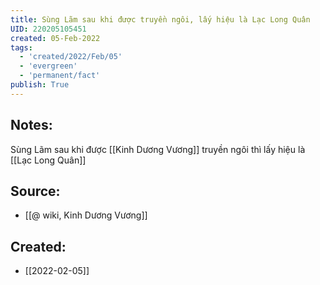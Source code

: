 ```yaml
---
title: Sùng Lãm sau khi được truyền ngôi, lấy hiệu là Lạc Long Quân
UID: 220205105451
created: 05-Feb-2022
tags:
  - 'created/2022/Feb/05'
  - 'evergreen'
  - 'permanent/fact'
publish: True
---
```

## Notes:
Sùng Lãm sau khi được [[Kinh Dương Vương]] truyền ngôi thì lấy hiệu là [[Lạc Long Quân]]

## Source:
- [[@ wiki, Kinh Dương Vương]]


## Created:
- [[2022-02-05]]
